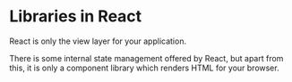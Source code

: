 # Libraries in React

React is only the view layer for your application.

There is some internal state management offered by React, but apart from this, it is only a component library which renders HTML for your browser.
